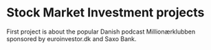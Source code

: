 # Stock Market Investment projects

First project is about the popular Danish podcast Millionærklubben sponsored by euroinvestor.dk and Saxo Bank.
